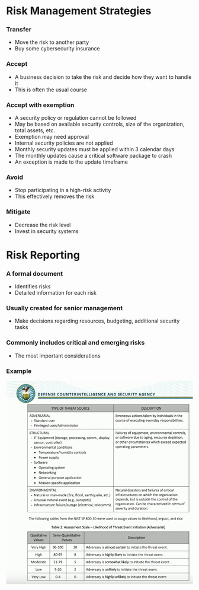 # Risk Management Strategies
### Transfer
- Move the risk to another party
- Buy some cybersecurity insurance
### Accept
- A business decision to take the risk and decide how they want to handle it
- This is often the usual course
### Accept with exemption
- A security policy or regulation cannot be followed
- May be based on available security controls, size of the organization, total assets, etc.
- Exemption may need approval
- Internal security policies are not applied
- Monthly security updates must be applied within 3 calendar days
- The monthly updates cause a critical software package to crash
- An exception is made to the update timeframe
### Avoid
- Stop participating in a high-risk activity
- This effectively removes the risk
### Mitigate
- Decrease the risk level
- Invest in security systems
# Risk Reporting
### A formal document
- Identifies risks
- Detailed information for each risk
### Usually created for senior management
- Make decisions regarding resources, budgeting, additional security tasks
### Commonly includes critical and emerging risks
- The most important considerations
### Example
![](attachments/e20b28fd11fe53ca22ac042ea002e66c.png)